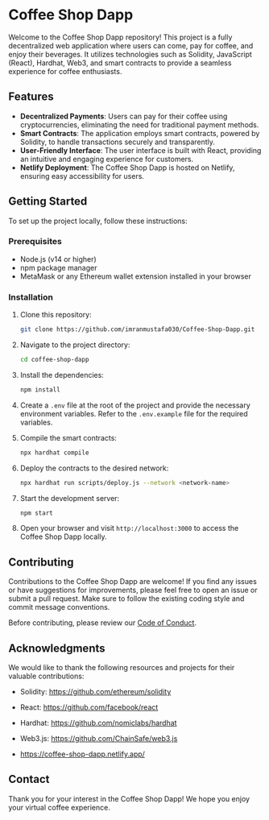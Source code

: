 # Coffee Shop Dapp

Welcome to the Coffee Shop Dapp repository! This project is a fully decentralized web application where users can come, pay for coffee, and enjoy their beverages. It utilizes technologies such as Solidity, JavaScript (React), Hardhat, Web3, and smart contracts to provide a seamless experience for coffee enthusiasts.

## Features

- **Decentralized Payments**: Users can pay for their coffee using cryptocurrencies, eliminating the need for traditional payment methods.
- **Smart Contracts**: The application employs smart contracts, powered by Solidity, to handle transactions securely and transparently.
- **User-Friendly Interface**: The user interface is built with React, providing an intuitive and engaging experience for customers.
- **Netlify Deployment**: The Coffee Shop Dapp is hosted on Netlify, ensuring easy accessibility for users.

## Getting Started

To set up the project locally, follow these instructions:

### Prerequisites

- Node.js (v14 or higher)
- npm package manager
- MetaMask or any Ethereum wallet extension installed in your browser

### Installation

1. Clone this repository:

   ```bash
   git clone https://github.com/imranmustafa030/Coffee-Shop-Dapp.git
   ```

2. Navigate to the project directory:

   ```bash
   cd coffee-shop-dapp
   ```

3. Install the dependencies:

   ```bash
   npm install
   ```

4. Create a `.env` file at the root of the project and provide the necessary environment variables. Refer to the `.env.example` file for the required variables.

5. Compile the smart contracts:

   ```bash
   npx hardhat compile
   ```

6. Deploy the contracts to the desired network:

   ```bash
   npx hardhat run scripts/deploy.js --network <network-name>
   ```

7. Start the development server:

   ```bash
   npm start
   ```

8. Open your browser and visit `http://localhost:3000` to access the Coffee Shop Dapp locally.

## Contributing

Contributions to the Coffee Shop Dapp are welcome! If you find any issues or have suggestions for improvements, please feel free to open an issue or submit a pull request. Make sure to follow the existing coding style and commit message conventions.

Before contributing, please review our [Code of Conduct](CODE_OF_CONDUCT.md).

## Acknowledgments

We would like to thank the following resources and projects for their valuable contributions:

- Solidity: https://github.com/ethereum/solidity
- React: https://github.com/facebook/react
- Hardhat: https://github.com/nomiclabs/hardhat
- Web3.js: https://github.com/ChainSafe/web3.js

- https://coffee-shop-dapp.netlify.app/

## Contact

Thank you for your interest in the Coffee Shop Dapp! We hope you enjoy your virtual coffee experience.
